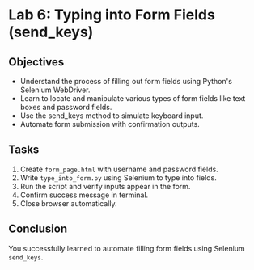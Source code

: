 # Lab 6: Typing into Form Fields (send_keys)

## Objectives
- Understand the process of filling out form fields using Python's Selenium WebDriver.
- Learn to locate and manipulate various types of form fields like text boxes and password fields.
- Use the send_keys method to simulate keyboard input.
- Automate form submission with confirmation outputs.

## Tasks
1. Create `form_page.html` with username and password fields.
2. Write `type_into_form.py` using Selenium to type into fields.
3. Run the script and verify inputs appear in the form.
4. Confirm success message in terminal.
5. Close browser automatically.

## Conclusion
You successfully learned to automate filling form fields using Selenium `send_keys`. 

